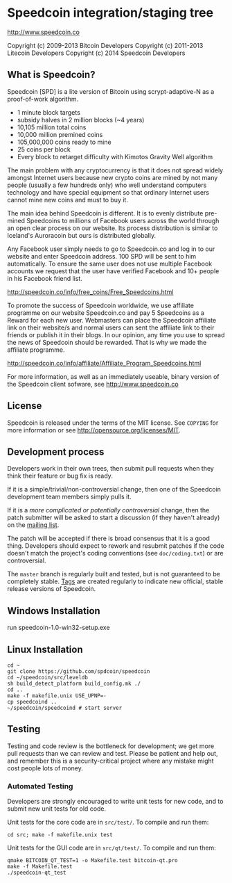 Speedcoin integration/staging tree
================================

http://www.speedcoin.co

Copyright (c) 2009-2013 Bitcoin Developers 
Copyright (c) 2011-2013 Litecoin Developers 
Copyright (c) 2014 Speedcoin Developers 

What is Speedcoin?
----------------

Speedcoin [SPD] is a lite version of Bitcoin using scrypt-adaptive-N as a proof-of-work algorithm.
 - 1 minute block targets
 - subsidy halves in 2 million blocks (~4 years)
 - 10,105 million total coins
 - 10,000 million premined coins
 - 105,000,000 coins ready to mine
 - 25 coins per block
 - Every block to retarget difficulty with Kimotos Gravity Well algorithm

The main problem with any cryptocurrency is that it does not spread widely amongst Internet users 
because new crypto coins are mined by not many people (usually a few hundreds only) who well 
understand computers technology and have special equipment so that ordinary Internet users 
cannot mine new coins and must to buy it.

The main idea behind Speedcoin is different. It is to evenly distribute pre-mined Speedcoins 
to millions of Facebook users across the world through an open clear process on our website. 
Its  process distribution is similar to Iceland's Auroracoin but ours is distributed globally.  

Any Facebook user simply needs to go to Speedcoin.co and log in to our website and enter 
Speedcoin address. 100 SPD will be sent to him automatically. To ensure the same user does 
not use multiple Facebook accounts we request that the user have verified Facebook and 
10+ people in his Facebook friend list.

http://speedcoin.co/info/free_coins/Free_Speedcoins.html 


To promote the success of Speedcoin worldwide, we use affiliate programme on our website 
Speedcoin.co and pay 5 Speedcoins  as a Reward for each new user. Webmasters can place the 
Speedcoin affiliate link on their website/s and normal users can sent the affiliate link to 
their friends or publish it in their blogs. In our opinion, any time you use to spread the 
news of Speedcoin should be rewarded. That is why we made the affiliate programme. 

http://speedcoin.co/info/affiliate/Affiliate_Program_Speedcoins.html 


For more information, as well as an immediately useable, binary version of
the Speedcoin client sofware, see http://www.speedcoin.co


License
-------

Speedcoin is released under the terms of the MIT license. See `COPYING` for more
information or see http://opensource.org/licenses/MIT.



Development process
-------------------

Developers work in their own trees, then submit pull requests when they think
their feature or bug fix is ready.

If it is a simple/trivial/non-controversial change, then one of the Speedcoin
development team members simply pulls it.

If it is a *more complicated or potentially controversial* change, then the patch
submitter will be asked to start a discussion (if they haven't already) on the
[mailing list](http://sourceforge.net/mailarchive/forum.php?forum_name=bitcoin-development).

The patch will be accepted if there is broad consensus that it is a good thing.
Developers should expect to rework and resubmit patches if the code doesn't
match the project's coding conventions (see `doc/coding.txt`) or are
controversial.

The `master` branch is regularly built and tested, but is not guaranteed to be
completely stable. [Tags](https://github.com/bitcoin/bitcoin/tags) are created
regularly to indicate new official, stable release versions of Speedcoin.


Windows Installation
------------------
run speedcoin-1.0-win32-setup.exe 


Linux Installation
------------------
    cd ~ 
    git clone https://github.com/spdcoin/speedcoin 
    cd ~/speedcoin/src/leveldb 
    sh build_detect_platform build_config.mk ./ 
    cd .. 
    make -f makefile.unix USE_UPNP=- 
    cp speedcoind .. 
    ~/speedcoin/speedcoind # start server


Testing
-------

Testing and code review is the bottleneck for development; we get more pull
requests than we can review and test. Please be patient and help out, and
remember this is a security-critical project where any mistake might cost people
lots of money.

### Automated Testing

Developers are strongly encouraged to write unit tests for new code, and to
submit new unit tests for old code.

Unit tests for the core code are in `src/test/`. To compile and run them:

    cd src; make -f makefile.unix test

Unit tests for the GUI code are in `src/qt/test/`. To compile and run them:

    qmake BITCOIN_QT_TEST=1 -o Makefile.test bitcoin-qt.pro
    make -f Makefile.test
    ./speedcoin-qt_test

